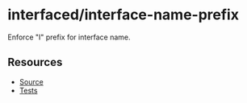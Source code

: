 # interfaced/interface-name-prefix

Enforce "I" prefix for interface name.

## Resources

* [Source](../../lib/rules/interface-name-prefix.js)
* [Tests](../../test/eslint/rules/interface-name-prefix.js)
